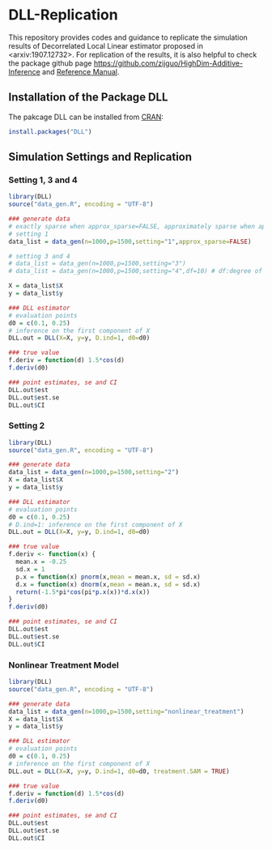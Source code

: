 # DLL-Replication
This repository provides codes and guidance to replicate the simulation results of Decorrelated Local Linear estimator proposed in \<arxiv:1907.12732\>. For replication of the results, it is also helpful to check the package github page https://github.com/zijguo/HighDim-Additive-Inference and [Reference Manual](https://cran.r-project.org/web/packages/DLL/DLL.pdf).

## Installation of the Package DLL
The pakcage DLL can be installed from [CRAN](https://cran.r-project.org/):
```R
install.packages("DLL")
```

## Simulation Settings and Replication

### Setting 1, 3 and 4
```R
library(DLL)
source("data_gen.R", encoding = "UTF-8")

### generate data
# exactly sparse when approx_sparse=FALSE, approximately sparse when approx_sparse=TRUE
# setting 1
data_list = data_gen(n=1000,p=1500,setting="1",approx_sparse=FALSE)

# setting 3 and 4
# data_list = data_gen(n=1000,p=1500,setting="3")
# data_list = data_gen(n=1000,p=1500,setting="4",df=10) # df:degree of freedom for t distribution

X = data_list$X
y = data_list$y

### DLL estimator
# evaluation points
d0 = c(0.1, 0.25)
# inference on the first component of X
DLL.out = DLL(X=X, y=y, D.ind=1, d0=d0)

### true value
f.deriv = function(d) 1.5*cos(d)
f.deriv(d0)

### point estimates, se and CI
DLL.out$est
DLL.out$est.se
DLL.out$CI

```


### Setting 2
```R
library(DLL)
source("data_gen.R", encoding = "UTF-8")

### generate data
data_list = data_gen(n=1000,p=1500,setting="2")
X = data_list$X
y = data_list$y

### DLL estimator
# evaluation points
d0 = c(0.1, 0.25)
# D.ind=1: inference on the first component of X
DLL.out = DLL(X=X, y=y, D.ind=1, d0=d0)

### true value
f.deriv <- function(x) {
  mean.x = -0.25
  sd.x = 1
  p.x = function(x) pnorm(x,mean = mean.x, sd = sd.x)
  d.x = function(x) dnorm(x,mean = mean.x, sd = sd.x)
  return(-1.5*pi*cos(pi*p.x(x))*d.x(x))
}
f.deriv(d0)

### point estimates, se and CI
DLL.out$est
DLL.out$est.se
DLL.out$CI

```


### Nonlinear Treatment Model
```R
library(DLL)
source("data_gen.R", encoding = "UTF-8")

### generate data
data_list = data_gen(n=1000,p=1500,setting="nonlinear_treatment")
X = data_list$X
y = data_list$y

### DLL estimator
# evaluation points
d0 = c(0.1, 0.25)
# inference on the first component of X
DLL.out = DLL(X=X, y=y, D.ind=1, d0=d0, treatment.SAM = TRUE)

### true value
f.deriv = function(d) 1.5*cos(d)
f.deriv(d0)

### point estimates, se and CI
DLL.out$est
DLL.out$est.se
DLL.out$CI
```

